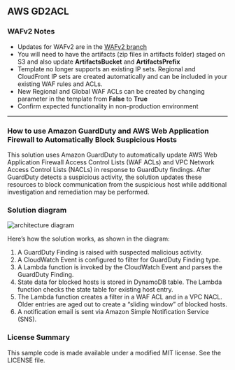 ## AWS GD2ACL

### WAFv2 Notes

- Updates for WAFv2 are in the [WAFv2 branch](https://github.com/aws-samples/amazon-guardduty-waf-acl/tree/wafv2/)
- You will need to have the artifacts (zip files in artifacts folder) staged on S3 and also update **ArtifactsBucket** and **ArtifactsPrefix**
- Template no longer supports an existing IP sets. Regional and CloudFront IP sets are created automatically and can be included in your existing WAF rules and ACLs.
- New Regional and Global WAF ACLs can be created by changing parameter in the template from **False** to **True**
- Confirm expected functionality in non-production environment 

---

### How to use Amazon GuardDuty and AWS Web Application Firewall to Automatically Block Suspicious Hosts

This solution uses Amazon GuardDuty to automatically update AWS Web Application Firewall Access Control Lists (WAF ACLs) and VPC Network Access Control Lists (NACLs) in response to GuardDuty findings. After GuardDuty detects a suspicious activity, the solution updates these resources to block communication from the suspicious host while additional investigation and remediation may be performed.

### Solution diagram

![architecture diagram](images/solutiondiagram.png)

Here’s how the solution works, as shown in the diagram:

1.	A GuardDuty Finding is raised with suspected malicious activity.
2.	A CloudWatch Event is configured to filter for GuardDuty Finding type.
3.	A Lambda function is invoked by the CloudWatch Event and parses the GuardDuty Finding.
4.	State data for blocked hosts is stored in DynamoDB table. The Lambda function checks the state table for existing host entry.
5.	The Lambda function creates a filter in a WAF ACL and in a VPC NACL. Older entries are aged out to create a “sliding window” of blocked hosts.
6.	A notification email is sent via Amazon Simple Notification Service (SNS).


### License Summary

This sample code is made available under a modified MIT license. See the LICENSE file.
